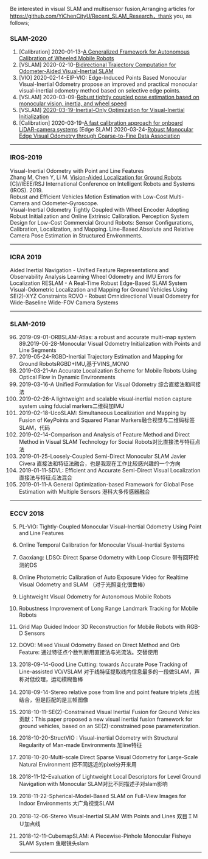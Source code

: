 Be interested in visual SLAM and multisensor fusion,Arranging articles for https://github.com/YiChenCityU/Recent_SLAM_Research，thank you, as  follows;
### SLAM-2020
1. [Calibration] 2020-01-13-[A Generalized Framework for Autonomous Calibration of Wheeled Mobile Robots](https://arxiv.org/pdf/2001.01555.pdf)
2. [VSLAM] 2020-02-10-[Bidirectional Trajectory Computation for Odometer-Aided Visual-Inertial SLAM](https://arxiv.org/pdf/2002.00195.pdf)
3. [VIO] 2020-02-14-EIP-VIO: Edge-Induced Points Based Monocular Visual-Inertial Odometry propose an improved and practical monocular visual-inertial odometry method based on selective edge points.
52. [VSLAM] 2020-03-09-[Robust tightly coupled pose estimation based on monocular vision, inertia, and wheel speed](https://arxiv.org/ftp/arxiv/papers/2003/2003.01496.pdf)
64. [VSLAM] [2020-03-19-Inertial-Only Optimization for Visual-Inertial Initialization](https://arxiv.org/pdf/2003.05766.pdf)
67. [Calibration] 2020-03-19-[A fast calibration approach for onboard LiDAR-camera systems](https://journals.sagepub.com/doi/pdf/10.1177/1729881420909606)
[Edge SLAM] 2020-03-24-[Robust Monocular Edge Visual Odometry through Coarse-to-Fine Data Association](https://www.researchgate.net/publication/336056167_Robust_Monocular_Edge_Visual_Odometry_through_Coarse-to-Fine_Data_Association)
--------------------------------------------------------------------------------------------------------------------------------------
###  IROS-2019
Visual-Inertial Odometry with Point and Line Features  
Zhang M, Chen Y, Li M. [Vision-Aided Localization for Ground Robots](https://hitcm.github.io/data/papers/IROS2019_ground.pdf)
[C]//IEEE/RSJ International Conference on Intelligent Robots and Systems (IROS). 2019.  
Robust and Efficient Vehicles Motion Estimation with Low-Cost Multi-Camera and Odometer-Gyroscope.  
Visual-Inertial Odometry Tightly Coupled with Wheel Encoder Adopting Robust Initialization and Online Extrinsic Calibration.
Perception System Design for Low-Cost Commercial Ground Robots: Sensor Configurations, Calibration, Localization, and Mapping.
Line-Based Absolute and Relative Camera Pose Estimation in Structured Environments.

--------------------------------------------------------------------------------------------------------------------------------------
###  ICRA 2019
Aided Inertial Navigation - Unified Feature Representations and Observability Analysis
Learning Wheel Odometry and IMU Errors for Localization
RESLAM - A Real-Time Robust Edge-Based SLAM System
Visual-Odometric Localization and Mapping for Ground Vehicles Using SE(2)-XYZ Constraints
ROVO - Robust Omnidirectional Visual Odometry for Wide-Baseline Wide-FOV Camera Systems

--------------------------------------------------------------------------------------------------------------------------------------
###  SLAM-2019
96. 2019-09-01-ORBSLAM-Atlas: a robust and accurate multi-map system
89.2019-06-28-Monocular Visual Odometry Initialization with Points and Line Segments
70. 2019-05-24-RGBD-Inertial Trajectory Estimation and Mapping for Ground RobotsRGBD+IMU,基于VINS_MONO
34. 2019-03-21-An Accurate Localization Scheme for Mobile Robots Using Optical Flow in Dynamic Environments
32. 2019-03-16-A Unified Formulation for Visual Odometry 综合直接法和间接法
18. 2019-02-26-A lightweight and scalable visual‑inertial motion capture system using fducial markers二维码加IMU
16. 2019-02-18-UcoSLAM: Simultaneous Localization and Mapping by Fusion of KeyPoints and Squared Planar Markers融合视觉与二维码标签SLAM，代码
13. 2019-02-14-Comparison and Analysis of Feature Method and Direct Method in Visual SLAM Technology for Social Robots对比直接法与特征点法
6. 2019-01-25-Loosely-Coupled Semi-Direct Monocular SLAM Javier Civera 直接法和特征法融合，也是我现在工作比较感兴趣的一个方向
4. 2019-01-11-SDVL: Efficient and Accurate Semi-Direct Visual Localization 直接法与特征点法混合
2. 2019-01-11-A General Optimization-based Framework for Global Pose Estimation with Multiple Sensors 港科大多传感器融合
--------------------------------------------------------------------------------------------------------------------------------------
### ECCV 2018 
5. PL-VIO: Tightly-Coupled Monocular Visual–Inertial Odometry Using Point and Line Features
6. Online Temporal Calibration for Monocular Visual-Inertial Systems
4. Gaoxiang: LDSO: Direct Sparse Odometry with Loop Closure 带有回环检测的DS
8. Online Photometric Calibration of Auto Exposure Video for Realtime Visual Odometry and SLAM （对于光照变化很鲁棒）
23. Lightweight Visual Odometry for Autonomous Mobile Robots
24. Robustness Improvement of Long Range Landmark Tracking for Mobile Robots
25. Grid Map Guided Indoor 3D Reconstruction for Mobile Robots with RGB-D Sensors
30. DOVO: Mixed Visual Odometry Based on Direct Method and Orb Feature: 通过特征点个数判断用直接法与光流法。交替使用
33. 2018-09-14-Good Line Cutting: towards Accurate Pose Tracking of Line-assisted VO/VSLAM 对于线特征提取线内信息最多的一段做SLAM，声称对低纹理，运动模糊鲁棒
43. 2018-09-14-Stereo relative pose from line and point feature triplets 点线结合，但是匹配的是三帧图像


74. 2018-10-11-SE(2)-Constrained Visual Inertial Fusion for Ground Vehicles 贡献：This paper proposed a new visual inertial fusion framework for ground vehicles, based on an SE(2)-constrained pose parameterization.
79. 2018-10-20-StructVIO : Visual-inertial Odometry with Structural Regularity of Man-made Environments 加line特征
81. 2018-10-20-Multi-scale Direct Sparse Visual Odometry for Large-Scale Natural Environment 把不同远近的pixel分开来用
93. 2018-11-12-Evaluation of Lightweight Local Descriptors for Level Ground Navigation with Monocular SLAM对比不同描述子对slam影响
99. 2018-11-22-Spherical-Model-Based SLAM on Full-View Images for Indoor Environments 大广角视觉SLAM
104. 2018-12-06-Stereo Visual-Inertial SLAM With Points and Lines 双目ＩＭＵ加点线
108. 2018-12-11-CubemapSLAM: A Piecewise-Pinhole Monocular Fisheye SLAM System 鱼眼镜头slam

--------------------------------------------------------------------------------------------------------------------------------------
